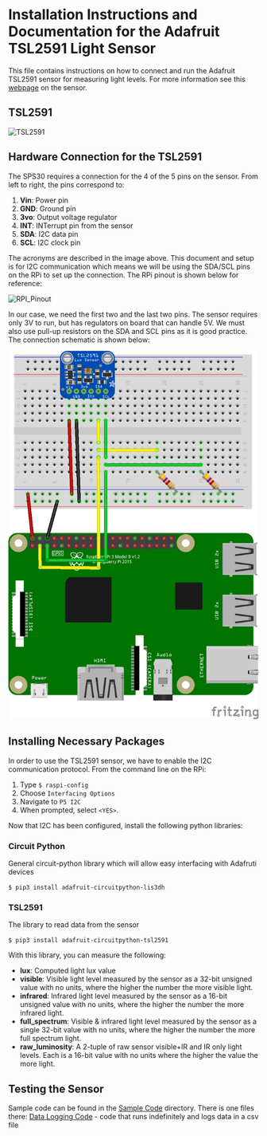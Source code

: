 # Installation Instructions and Documentation for the Adafruit TSL2591 Light Sensor
This file contains instructions on how to connect and run the Adafruit TSL2591 sensor for measuring light levels. For more information see this [webpage](https://learn.adafruit.com/adafruit-tsl2591/overview) on the sensor. 

## TSL2591
![TSL2591](https://media.digikey.com/Photos/Adafruit%20Industries%20LLC/MFG_1980.jpg)

## Hardware Connection for the TSL2591
The SPS30 requires a connection for the 4 of the 5 pins on the sensor. From left to right, the pins correspond to:
1. **Vin**: Power pin
2. **GND**: Ground pin
3. **3vo**: Output voltage regulator
4. **INT**: INTerrupt pin from the sensor
5. **SDA**: I2C data pin
4. **SCL**: I2C clock pin

The acronyms are described in the image above. This document and setup is for I2C communication which means we will be using the SDA/SCL pins on the RPi to set up the connection. The RPi pinout is shown below for reference:

![RPI_Pinout](https://docs.microsoft.com/en-us/windows/iot-core/media/pinmappingsrpi/rp2_pinout.png)

In our case, we need the first two and the last two pins. The sensor requires only 3V to run, but has regulators on board that can handle 5V. We must also use pull-up resistors on the SDA and SCL pins as it is good practice. The connection schematic is shown below:

![TSL2591_Layout](https://github.com/intelligent-environments-lab/bevo_iaq/blob/master/Setup/Layouts/TSL2591_bb.png)

## Installing Necessary Packages
In order to use the TSL2591 sensor, we have to enable the I2C communication protocol. From the command line on the RPi:
1. Type ```$ raspi-config```
2. Choose ```Interfacing Options```
3. Navigate to ```P5 I2C```
4. When prompted, select ```<YES>```. 

Now that I2C has been configured, install the following python libraries:

### Circuit Python
General circuit-python library which will allow easy interfacing with Adafruti devices
```
$ pip3 install adafruit-circuitpython-lis3dh
```

### TSL2591
The library to read data from the sensor
```
$ pip3 install adafruit-circuitpython-tsl2591
```

With this library, you can measure the following:
- **lux**: Computed light lux value
- **visible**: Visible light level measured by the sensor as a 32-bit unsigned value with no units, where the higher the number the more visible light.
- **infrared**: Infrared light level measured by the sensor as a 16-bit unsigned value with no units, where the higher the number the more infrared light.
- **full_spectrum**: Visible & infrared light level measured by the sensor as a single 32-bit value with no units, where the higher the number the more full spectrum light.
- **raw_luminosity**: A 2-tuple of raw sensor visible+IR and IR only light levels. Each is a 16-bit value with no units where the higher the value the more light.


## Testing the Sensor

Sample code can be found in the [Sample Code](Sample_Code/) directory. There is one files there: [Data Logging Code](Sample_Code/tsl2591_datalogger.py) - code that runs indefinitely and logs data in a csv file
